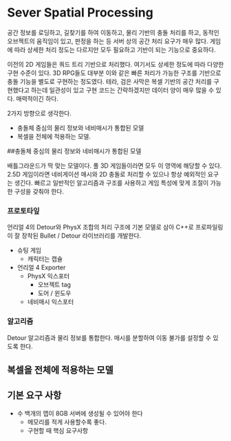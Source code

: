 # Sever Spatial Processing 

공간 정보를 로딩하고, 길찾기를 하여 이동하고, 물리 기반의 충돌 처리를 하고, 동적인 오브젝트의 움직임이 있고, 판정을 하는 등 서버 상의 공간 처리 요구가 매우 많다. 게임에 따라 상세한 처리 정도는 다르지만 모두 필요하고 기반이 되는 기능으로 중요하다. 

이전의 2D 게임들은 쿼드 트리 기반으로 처리했다. 여기서도 상세한 정도에 따라 다양한 구현 수준이 있다. 3D RPG들도 대부분 이와 같은 빠른 처리가 가능한 구조를 기반으로 충돌 기능을 별도로 구현하는 정도였다. 테라, 검은 사막은 복셀 기반의 공간 처리를 구현했다고 하는데 일관성이 있고 구현 코드는 간략하겠지만 데이터 양이 매우 많을 수 있다. 매력적이긴 하다. 

2가지 방향으로 생각한다. 

- 충돌체 중심의 물리 정보와 네비매시가 통합된 모델
- 복셀을 전체에 적용하는 모델. 



##충돌체 중심의 물리 정보와 네비매시가 통합된 모델

배틀그라운드가 딱 맞는 모델이다. 풀 3D 게임들이라면 모두 이 영역에 해당할 수 있다.  2.5D 게임이라면 네비게이션 매시와 2D 충돌로 처리할 수 있으나 항상 예외적인 요구는 생긴다.  빠르고 일반적인 알고리즘과 구조를 사용하고 게임 특성에 맞게 조절이 가능한 구성을 갖춰야 한다. 

### 프로토타잎 

언리얼 4의 Detour와 PhysX 조합의 처리 구조에 기본 모델로 삼아 C++로 프로파일링이 잘 장착된 Bullet / Detour 라이브러리를 개발한다. 

- 슈팅 게임
  - 캐릭터는 캡슐
- 언리얼 4 Exporter 
  - PhysX 익스포터 
    - 오브젝트 tag 
    - 도어 / 윈도우  
  - 네비매시 익스포터 



### 알고리즘 

Detour 알고리즘과 물리 정보를 통합한다.  매시를 분할하여 이동 불가를 설정할 수 있도록 한다.  









## 복셀을 전체에 적용하는 모델 









## 기본 요구 사항 

- 수 백개의 맵이 8GB 서버에 생성될 수 있어야 한다 
  - 메모리를 적게 사용할수록 좋다. 
  - 구현할 때 핵심 요구사항










